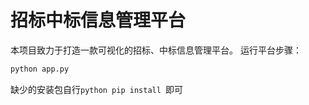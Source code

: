 # 招标中标信息管理平台
本项目致力于打造一款可视化的招标、中标信息管理平台。
运行平台步骤：
```python
python app.py
```
缺少的安装包自行```python pip install ```即可
